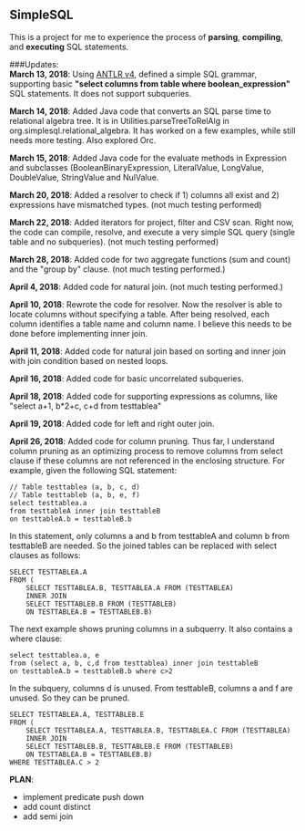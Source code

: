 ## SimpleSQL

This is a project for me to experience the process of **parsing**, **compiling**, and **executing** SQL statements. 

###Updates:  
**March 13, 2018**: Using [ANTLR v4](http://www.antlr.org/download.html), defined a simple SQL grammar, supporting basic **"select columns from table where boolean_expression"** SQL statements. It does not support subqueries.

**March 14, 2018**: Added Java code that converts an SQL parse time to relational algebra tree. It is in Utilities.parseTreeToRelAlg in org.simplesql.relational_algebra. It has worked on a few examples, while still needs more testing. Also explored Orc. 

**March 15, 2018**: Added Java code for the evaluate methods in Expression and subclasses (BooleanBinaryExpression, LiteralValue, LongValue, DoubleValue, StringValue and NulValue.

**March 20, 2018**: Added a resolver to check if 1) columns all exist and 2) expressions have mismatched types. (not much testing performed)

**March 22, 2018**: Added iterators for project, filter and CSV scan. Right now, the code can compile, resolve, and execute a very simple SQL query (single table and no subqueries). (not much testing performed)

**March 28, 2018**: Added code for two aggregate functions (sum and count) and the "group by" clause. (not much testing performed.)

**April 4, 2018**: Added code for natural join. (not much testing performed.)

**April 10, 2018**: Rewrote the code for resolver. Now the resolver is able to locate columns without specifying a table. After being resolved, each column identifies a table name and column name. I believe this needs to be done before implementing inner join.

**April 11, 2018**: Added code for natural join based on sorting and inner join with join condition based on nested loops.

**April 16, 2018**: Added code for basic uncorrelated subqueries. 

**April 18, 2018**: Added code for supporting expressions as columns, like "select a+1, b*2+c, c+d from testtablea"

**April 19, 2018**: Added code for left and right outer join.

**April 26, 2018**: Added code for column pruning. Thus far, I understand column pruning as an optimizing process to remove columns from select clause if these columns are not referenced in the enclosing structure. For example, given the following SQL statement:
	
	// Table testtablea (a, b, c, d)  
	// Table testtableb (a, b, e, f)  
	select testtablea.a  
	from testtableA inner join testtableB   
	on testtableA.b = testtableB.b  

In this statement, only columns a and b from testtableA and column b from testtableB are needed. So the joined tables can be replaced with select clauses as follows:

	SELECT TESTTABLEA.A   
	FROM (  
		SELECT TESTTABLEA.B, TESTTABLEA.A FROM (TESTTABLEA)   
		INNER JOIN  
		SELECT TESTTABLEB.B FROM (TESTTABLEB)   
		ON TESTTABLEA.B = TESTTABLEB.B)

The next example shows pruning columns in a subquerry. It also contains a where clause:

	select testtablea.a, e
	from (select a, b, c,d from testtablea) inner join testtableB
	on testtableA.b = testtableB.b where c>2

In the subquery, columns d is unused. From testtableB, columns a and f are unused. So they can be pruned.

	SELECT TESTTABLEA.A, TESTTABLEB.E
	FROM (
		SELECT TESTTABLEA.A, TESTTABLEA.B, TESTTABLEA.C FROM (TESTTABLEA) 
		INNER JOIN 
		SELECT TESTTABLEB.B, TESTTABLEB.E FROM (TESTTABLEB)
		ON TESTTABLEA.B = TESTTABLEB.B)
	WHERE TESTTABLEA.C > 2

  
**PLAN**:
* implement predicate push down
* add count distinct
* add semi join
